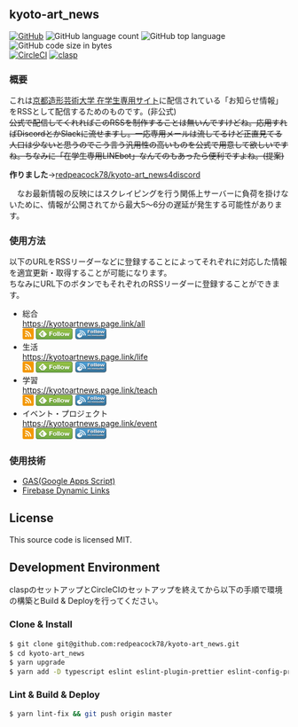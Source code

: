 ## kyoto-art_news
[![GitHub](https://img.shields.io/github/license/redpeacock78/kyoto-art_news)](https://github.com/redpeacock78/kyoto-art_news/blob/master/LICENSE)
![GitHub language count](https://img.shields.io/github/languages/count/redpeacock78/kyoto-art_news)
![GitHub top language](https://img.shields.io/github/languages/top/redpeacock78/kyoto-art_news)
![GitHub code size in bytes](https://img.shields.io/github/languages/code-size/redpeacock78/kyoto-art_news)  
[![CircleCI](https://img.shields.io/circleci/build/github/redpeacock78/kyoto-art_news)](https://circleci.com/gh/redpeacock78/kyoto-art_news)
[![clasp](https://img.shields.io/badge/built%20with-clasp-4285f4.svg)](https://github.com/google/clasp)

### 概要
これは[京都造形芸術大学 在学生専用サイト](https://www.kyoto-art.ac.jp/student/)に配信されている「お知らせ情報」をRSSとして配信するためのものです。(非公式)  
~~公式で配信してくれればこのRSSを制作することは無いんですけどね。応用すればDiscordとかSlackに流せますし。一応専用メールは流してるけど正直見てる人口は少ないと思うのでこう言う汎用性の高いものを公式で用意して欲しいですね。ちなみに「在学生専用LINEbot」なんてのもあったら便利ですよね。(提案)~~  
  
**作りました**→[redpeacock78/kyoto-art_news4discord](https://github.com/redpeacock78/kyoto-art_news4discord)  
  
　なお最新情報の反映にはスクレイピングを行う関係上サーバーに負荷を掛けないために、情報が公開されてから最大5〜6分の遅延が発生する可能性があります。

### 使用方法
以下のURLをRSSリーダーなどに登録することによってそれぞれに対応した情報を適宜更新・取得することが可能になります。  
ちなみにURL下のボタンでもそれぞれのRSSリーダーに登録することができます。

- 総合  
  https://kyotoartnews.page.link/all  
  <a href="https://kyotoartnews.page.link/all"><img src="https://raw.githubusercontent.com/redpeacock78/kyoto-art_news/images/images/rss.png" alt="RSSを購読する" width="20" height="20"></a>
  <a href='https://feedly.com/i/subscription/feed%2Fhttps%3A%2F%2Fkyotoartnews.page.link%2Fall'  target='blank'><img id='feedlyFollow' src='https://raw.githubusercontent.com/redpeacock78/kyoto-art_news/images/images/feedly-follow-rectangle-volume-small_2x.png' alt='follow us in feedly' width='66' height='20'></a>
  <a href="http://www.inoreader.com/feed/https://kyotoartnews.page.link/all" target="blank"><img src="https://raw.githubusercontent.com/redpeacock78/kyoto-art_news/images/images/inoreader-follow.png" alt='follow us in inoreader' width='57' height='20'></a>
- 生活  
  https://kyotoartnews.page.link/life  
  <a href="https://kyotoartnews.page.link/life"><img src="https://raw.githubusercontent.com/redpeacock78/kyoto-art_news/images/images/rss.png" alt="RSSを購読する" width="20" height="20"></a>
  <a href='https://feedly.com/i/subscription/feed%2Fhttps%3A%2F%2Fkyotoartnews.page.link%2Flife'  target='blank'><img id='feedlyFollow' src='https://raw.githubusercontent.com/redpeacock78/kyoto-art_news/images/images/feedly-follow-rectangle-volume-small_2x.png' alt='follow us in feedly' width='66' height='20'></a>
  <a href="http://www.inoreader.com/feed/https://kyotoartnews.page.link/life" target="blank"><img src="https://raw.githubusercontent.com/redpeacock78/kyoto-art_news/images/images/inoreader-follow.png" alt='follow us in inoreader' width='57' height='20'></a>
- 学習  
  https://kyotoartnews.page.link/teach  
  <a href="https://kyotoartnews.page.link/teach"><img src="https://raw.githubusercontent.com/redpeacock78/kyoto-art_news/images/images/rss.png" alt="RSSを購読する" width="20" height="20"></a>
  <a href='https://feedly.com/i/subscription/feed%2Fhttps%3A%2F%2Fkyotoartnews.page.link%2Fteach'  target='blank'><img id='feedlyFollow' src='https://raw.githubusercontent.com/redpeacock78/kyoto-art_news/images/images/feedly-follow-rectangle-volume-small_2x.png' alt='follow us in feedly' width='66' height='20'></a>
  <a href="http://www.inoreader.com/feed/https://kyotoartnews.page.link/teach" target="blank"><img src="https://raw.githubusercontent.com/redpeacock78/kyoto-art_news/images/images/inoreader-follow.png" alt='follow us in inoreader' width='57' height='20'></a>
- イベント・プロジェクト  
  https://kyotoartnews.page.link/event  
  <a href="https://kyotoartnews.page.link/event"><img src="https://raw.githubusercontent.com/redpeacock78/kyoto-art_news/images/images/rss.png" alt="RSSを購読する" width="20" height="20"></a>
  <a href='https://feedly.com/i/subscription/feed%2Fhttps%3A%2F%2Fkyotoartnews.page.link%2Fevent'  target='blank'><img id='feedlyFollow' src='https://raw.githubusercontent.com/redpeacock78/kyoto-art_news/images/images/feedly-follow-rectangle-volume-small_2x.png' alt='follow us in feedly' width='66' height='20'></a>
  <a href="http://www.inoreader.com/feed/https://kyotoartnews.page.link/event" target="blank"><img src="https://raw.githubusercontent.com/redpeacock78/kyoto-art_news/images/images/inoreader-follow.png" alt='follow us in inoreader' width='57' height='20'></a>

### 使用技術
- [GAS(Google Apps Script)](https://developers.google.com/apps-script/)
- [Firebase Dynamic Links](https://firebase.google.com/docs/dynamic-links?hl=ja)

## License
This source code is licensed MIT.

## Development Environment
claspのセットアップとCircleCIのセットアップを終えてから以下の手順で環境の構築とBuild & Deployを行ってください。
### Clone & Install
```bash
$ git clone git@github.com:redpeacock78/kyoto-art_news.git
$ cd kyoto-art_news
$ yarn upgrade
$ yarn add -D typescript eslint eslint-plugin-prettier eslint-config-prettier prettier jest cpx rimraf webpack webpack-cli gas-webpack-plugin ts-jest ts-loader @types/google-apps-script @typescript-eslint/eslint-plugin @typescript-eslint/parser @types/jest
```

### Lint & Build & Deploy
```bash
$ yarn lint-fix && git push origin master
```